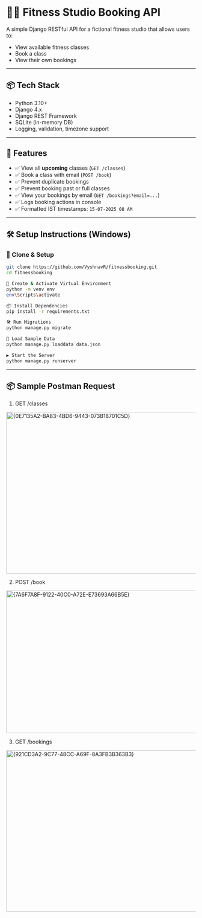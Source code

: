 # 🧘‍♀️ Fitness Studio Booking API

A simple Django RESTful API for a fictional fitness studio that allows users to:

- View available fitness classes
- Book a class
- View their own bookings

---

## 📦 Tech Stack

- Python 3.10+
- Django 4.x
- Django REST Framework
- SQLite (in-memory DB)
- Logging, validation, timezone support

---

## 🚀 Features

- ✅ View all **upcoming** classes (`GET /classes`)
- ✅ Book a class with email (`POST /book`)
- ✅ Prevent duplicate bookings
- ✅ Prevent booking past or full classes
- ✅ View your bookings by email (`GET /bookings?email=...`)
- ✅ Logs booking actions in console
- ✅ Formatted IST timestamps: `15-07-2025 08 AM`

---

## 🛠 Setup Instructions (Windows)

### 📁 Clone & Setup

```bash
git clone https://github.com/VyshnavR/fitnessbooking.git
cd fitnessbooking

🐍 Create & Activate Virtual Environment
python -m venv env
env\Scripts\activate

📦 Install Dependencies
pip install -r requirements.txt

🛠 Run Migrations
python manage.py migrate

🌱 Load Sample Data
python manage.py loaddata data.json

▶️ Start the Server
python manage.py runserver
```


---

## 📦 Sample Postman Request

1. GET /classes

<img width="664" height="428" alt="{0E7135A2-BA83-4BD6-9443-073B18701C5D}" src="https://github.com/user-attachments/assets/0e674c3e-c061-4212-ab59-9960d9a22da2" />

2. POST /book

<img width="661" height="378" alt="{7A6F7A8F-9122-40C0-A72E-E73693A66B5E}" src="https://github.com/user-attachments/assets/4e042253-72e3-4977-99e8-65ce1fbebc40" />

3. GET /bookings

<img width="664" height="428" alt="{921CD3A2-9C77-48CC-A69F-8A3FB3B363B3}" src="https://github.com/user-attachments/assets/f85bb0e3-50ce-456e-af37-f6fa125fbef2" />
